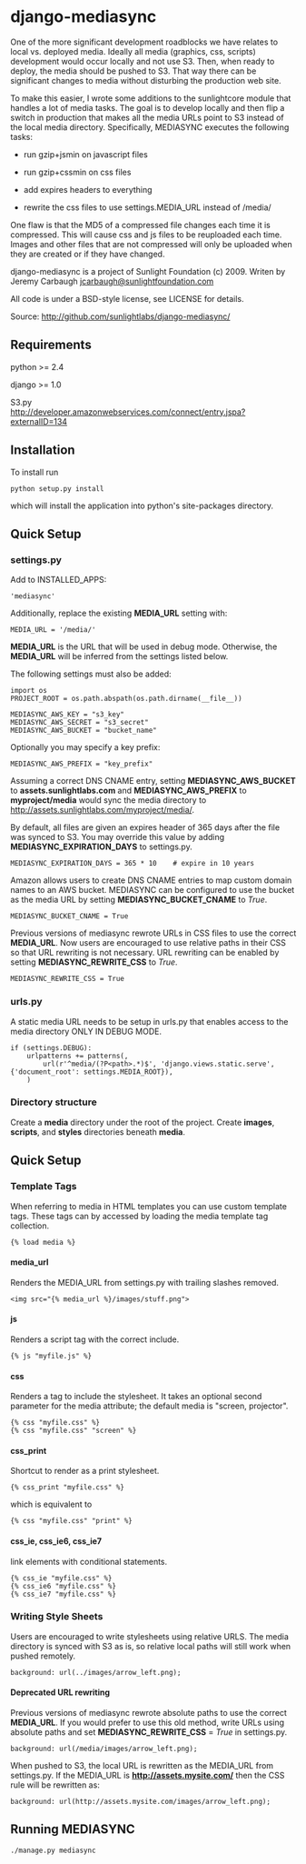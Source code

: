 # django-mediasync

One of the more significant development roadblocks we have relates to local vs. deployed media. Ideally all media (graphics, css, scripts) development would occur locally and not use S3. Then, when ready to deploy, the media should be pushed to S3. That way there can be significant changes to media without disturbing the production web site.

To make this easier, I wrote some additions to the sunlightcore module that handles a lot of media tasks. The goal is to develop locally and then flip a switch in production that makes all the media URLs point to S3 instead of the local media directory. Specifically, MEDIASYNC executes the following tasks:

- run gzip+jsmin on javascript files

- run gzip+cssmin on css files

- add expires headers to everything

- rewrite the css files to use settings.MEDIA_URL instead of /media/

One flaw is that the MD5 of a compressed file changes each time it is compressed. This will cause css and js files to be reuploaded each time. Images and other files that are not compressed will only be uploaded when they are created or if they have changed. 

django-mediasync is a project of Sunlight Foundation (c) 2009.
Writen by Jeremy Carbaugh <jcarbaugh@sunlightfoundation.com>

All code is under a BSD-style license, see LICENSE for details.

Source: http://github.com/sunlightlabs/django-mediasync/


## Requirements

python >= 2.4

django >= 1.0

S3.py  
http://developer.amazonwebservices.com/connect/entry.jspa?externalID=134

## Installation

To install run

    python setup.py install

which will install the application into python's site-packages directory.


## Quick Setup


### settings.py

Add to INSTALLED_APPS:

	'mediasync'

Additionally, replace the existing __MEDIA\_URL__ setting with:

	MEDIA_URL = '/media/'
	
__MEDIA\_URL__ is the URL that will be used in debug mode. Otherwise, the __MEDIA\_URL__ will be inferred from the settings listed below.

The following settings must also be added:

	import os  
	PROJECT_ROOT = os.path.abspath(os.path.dirname(__file__))  
   
	MEDIASYNC_AWS_KEY = "s3_key"  
	MEDIASYNC_AWS_SECRET = "s3_secret"  
	MEDIASYNC_AWS_BUCKET = "bucket_name"  
	
Optionally you may specify a key prefix:

	MEDIASYNC_AWS_PREFIX = "key_prefix"  

Assuming a correct DNS CNAME entry, setting __MEDIASYNC\_AWS\_BUCKET__ to __assets.sunlightlabs.com__ and __MEDIASYNC\_AWS\_PREFIX__ to __myproject/media__ would sync the media directory to http://assets.sunlightlabs.com/myproject/media/.

By default, all files are given an expires header of 365 days after the file was synced to S3. You may override this value by adding __MEDIASYNC\_EXPIRATION\_DAYS__ to settings.py.

    MEDIASYNC_EXPIRATION_DAYS = 365 * 10    # expire in 10 years

Amazon allows users to create DNS CNAME entries to map custom domain names to an AWS bucket. MEDIASYNC can be configured to use the bucket as the media URL by setting __MEDIASYNC\_BUCKET\_CNAME__ to *True*.

	MEDIASYNC_BUCKET_CNAME = True

Previous versions of mediasync rewrote URLs in CSS files to use the correct __MEDIA\_URL__. Now users are encouraged to use relative paths in their CSS so that URL rewriting is not necessary. URL rewriting can be enabled by setting __MEDIASYNC\_REWRITE\_CSS__ to *True*.

	MEDIASYNC_REWRITE_CSS = True

### urls.py

A static media URL needs to be setup in urls.py that enables access to the media directory ONLY IN DEBUG MODE.

	if (settings.DEBUG):  
		urlpatterns += patterns(,  
			url(r'^media/(?P<path>.*)$', 'django.views.static.serve', {'document_root': settings.MEDIA_ROOT}),  
		)  


### Directory structure

Create a __media__ directory under the root of the project. Create __images__, __scripts__, and __styles__ directories beneath __media__.


## Quick Setup


### Template Tags

When referring to media in HTML templates you can use custom template tags. These tags can by accessed by loading the media template tag collection.

	{% load media %}


#### media_url

Renders the MEDIA_URL from settings.py with trailing slashes removed.

	<img src="{% media_url %}/images/stuff.png">


#### js

Renders a script tag with the correct include.

	{% js "myfile.js" %}


#### css

Renders a <link> tag to include the stylesheet. It takes an optional second parameter for the media attribute; the default media is "screen, projector".

	{% css "myfile.css" %}  
	{% css "myfile.css" "screen" %}  


#### css_print

Shortcut to render as a print stylesheet.

	{% css_print "myfile.css" %}

which is equivalent to

	{% css "myfile.css" "print" %}


#### css_ie, css_ie6, css_ie7

link elements with conditional statements.

	{% css_ie "myfile.css" %}  
	{% css_ie6 "myfile.css" %}  
	{% css_ie7 "myfile.css" %}  


### Writing Style Sheets

Users are encouraged to write stylesheets using relative URLS. The media directory is synced with S3 as is, so relative local paths will still work when pushed remotely.

	background: url(../images/arrow_left.png);
	
#### Deprecated URL rewriting

Previous versions of mediasync rewrote absolute paths to use the correct __MEDIA\_URL__. If you would prefer to use this old method, write URLs using absolute paths and set __MEDIASYNC\_REWRITE\_CSS__ = *True* in settings.py.

	background: url(/media/images/arrow_left.png);

When pushed to S3, the local URL is rewritten as the MEDIA\_URL from settings.py. If the MEDIA_URL is __http://assets.mysite.com/__ then the CSS rule will be rewritten as:

	background: url(http://assets.mysite.com/images/arrow_left.png);


## Running MEDIASYNC


	./manage.py mediasync